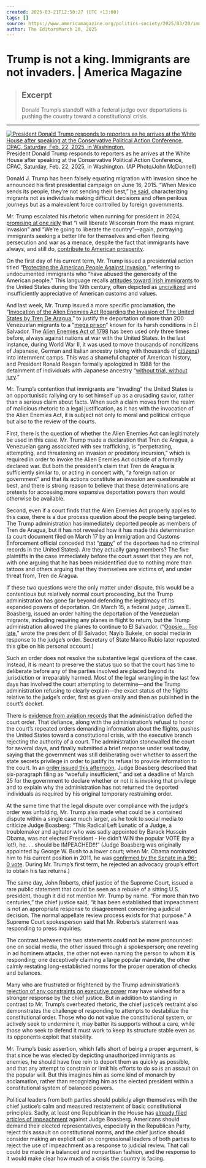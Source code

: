 ```yaml
---
created: 2025-03-21T12:50:27 (UTC +13:00)
tags: []
source: https://www.americamagazine.org/politics-society/2025/03/20/immigrants-invaders-trump-king-courts-250199?utm_source=piano&utm_medium=email&utm_campaign=scripture&pnespid=s6ZrWD9aav1GyqGe_zO4CIiHuUu3TJwvfOfnwuFi.gJm23KQliVzNll_TC2nYpVTxPOX.fhO
author: The EditorsMarch 20, 2025
---
```


# Trump is not a king. Immigrants are not invaders. | America Magazine

> ## Excerpt
> Donald Trump’s standoff with a federal judge over deportations is pushing the country toward a constitutional crisis.

---
[![President Donald Trump responds to reporters as he arrives at the White House after speaking at the Conservative Political Action Conference, CPAC, Saturday, Feb. 22, 2025, in Washington. ](https://www.americamagazine.org/sites/default/files/styles/article_image_750_x_503_/public/main_image/2025/03/20/AP25053792310525.jpg.jpg?itok=ExadtXxX)](https://www.americamagazine.org/sites/default/files/main_image/2025/03/20/AP25053792310525.jpg.jpg)President Donald Trump responds to reporters as he arrives at the White House after speaking at the Conservative Political Action Conference, CPAC, Saturday, Feb. 22, 2025, in Washington. (AP Photo/John McDonnell)

Donald J. Trump has been falsely equating migration with invasion since he announced his first presidential campaign on June 16, 2015. “When Mexico sends its people, they’re not sending their best,” [he said](https://www.cbsnews.com/news/donald-trump-is-running-for-president-in-2016/), characterizing migrants not as individuals making difficult decisions and often perilous journeys but as a malevolent force controlled by foreign governments.

Mr. Trump escalated his rhetoric when running for president in 2024, [promising at one rally](https://www.cbsnews.com/news/trump-levies-personal-attacks-on-harris-wisconsin-rally/) that “I will liberate Wisconsin from the mass migrant invasion” and “We’re going to liberate the country”—again, portraying immigrants seeking a better life for themselves and often fleeing persecution and war as a menace, despite the fact that immigrants have always, and still do, [contribute to American prosperity](https://www.wpr.org/news/immigrants-economic-tax-contributions-wisconsin).

On the first day of his current term, Mr. Trump issued a presidential action titled “[Protecting the American People Against Invasion,](https://www.whitehouse.gov/presidential-actions/2025/01/protecting-the-american-people-against-invasion/)” referring to undocumented immigrants who “have abused the generosity of the American people.” This language recalls [attitudes toward Irish immigrants](https://www.americamagazine.org/issue/new-know-nothings) to the United States during the 19th century, often depicted as [uncivilized](https://www.theirishpotatofamine.com/blogs/blog-1/nativism-against-the-irish-in-america-a-historical-perspective?srsltid=AfmBOope03Wo-LMAp3IbPzQiJfs2y_tG9bVZj2UErKmLm_oMTfyx-Efr) and insufficiently appreciative of American customs and values.

And last week, Mr. Trump issued a more specific proclamation, the “[Invocation of the Alien Enemies Act Regarding the Invasion of The United States by Tren De Aragua](https://www.whitehouse.gov/presidential-actions/2025/03/invocation-of-the-alien-enemies-act-regarding-the-invasion-of-the-united-states-by-tren-de-aragua/),” to justify the deportation of more than 200 Venezuelan migrants to a “[mega prison](https://www.cnn.com/2025/03/17/americas/el-salvador-prison-trump-deportations-gangs-intl-latam/index.html)” known for its harsh conditions in El Salvador. The [Alien Enemies Act of 1798](https://www.npr.org/2025/03/18/nx-s1-5331857/alien-enemies-act-trump-deportations) has been used only three times before, always against nations at war with the United States. In the last instance, during World War II, it was used to move thousands of noncitizens of Japanese, German and Italian ancestry (along with thousands of [citizens](https://www.pbs.org/childofcamp/history/)) into internment camps. This was a shameful chapter of American history, and President Ronald Reagan formally apologized in 1988 for the detainment of individuals with Japanese ancestry “[without trial, without jury](https://www.reaganlibrary.gov/archives/speech/remarks-signing-bill-providing-restitution-wartime-internment-japanese-american).”

Mr. Trump’s contention that immigrants are “invading” the United States is an opportunistic rallying cry to set himself up as a crusading savior, rather than a serious claim about facts. When such a claim moves from the realm of malicious rhetoric to a legal justification, as it has with the invocation of the Alien Enemies Act, it is subject not only to moral and political critique but also to the review of the courts.

First, there is the question of whether the Alien Enemies Act can legitimately be used in this case. Mr. Trump made a declaration that Tren de Aragua, a Venezuelan gang associated with sex trafficking, is “perpetrating, attempting, and threatening an invasion or predatory incursion,” which is required in order to invoke the Alien Enemies Act outside of a formally declared war. But both the president’s claim that Tren de Aragua is sufficiently similar to, or acting in concert with, “a foreign nation or government” and that its actions constitute an invasion are questionable at best, and there is strong reason to believe that these determinations are pretexts for accessing more expansive deportation powers than would otherwise be available.

Second, even if a court finds that the Alien Enemies Act properly applies to this case, there is a due process question about the people being targeted. The Trump administration has immediately deported people as members of Tren de Aragua, but it has not revealed how it has made this determination (a court document filed on March 17 by an Immigration and Customs Enforcement official conceded that “[many](https://www.nytimes.com/2025/03/18/us/trump-deportations-venezuela-gang.html)” of the deportees had no criminal records in the United States). Are they actually gang members? The five plaintiffs in the case immediately before the court assert that they are not, with one arguing that he has been misidentified due to nothing more than tattoos and others arguing that they themselves are victims of, and under threat from, Tren de Aragua.

If these two questions were the only matter under dispute, this would be a contentious but relatively normal court proceeding, but the Trump administration has gone far beyond defending the legitimacy of its expanded powers of deportation. On March 15, a federal judge, James E. Boasberg, issued an order halting the deportation of the Venezuelan migrants, including requiring any planes in flight to return, but the Trump administration allowed the planes to continue to El Salvador. (“[Oopsie... Too late](https://www.bbc.com/news/articles/cr5219ezjrpo),” wrote the president of El Salvador, Nayib Bukele, on social media in response to the judge’s order. Secretary of State Marco Rubio later reposted this gibe on his personal account.)

Such an order does not resolve the substantive legal questions of the case. Instead, it is meant to preserve the status quo so that the court has time to deliberate before any of the parties involved are placed beyond its jurisdiction or irreparably harmed. Most of the legal wrangling in the last few days has involved the court attempting to determine—and the Trump administration refusing to clearly explain—the exact status of the flights relative to the judge’s order, first as given orally and then as published in the court’s docket.

There is [evidence from aviation records](https://www.reuters.com/world/americas/flight-data-shows-timeline-venezuelan-deportation-operation-2025-03-17/) that the administration defied the court order. That defiance, along with the administration’s refusal to honor the court’s repeated orders demanding information about the flights, pushes the United States toward a constitutional crisis, with the executive branch rejecting the authority of a court. The administration stonewalled the court for several days, and finally submitted a brief response under seal today, saying that the government was still deliberating over whether to assert the state secrets privilege in order to justify its refusal to provide information to the court. In an [order issued this afternoon](https://www.courtlistener.com/docket/69741724/47/jgg-v-trump/), Judge Boasberg described that six-paragraph filing as “woefully insufficient,” and set a deadline of March 25 for the government to declare whether or not it is invoking that privilege and to explain why the administration has not returned the deported individuals as required by his original temporary restraining order.

At the same time that the legal dispute over compliance with the judge’s order was unfolding, Mr. Trump also made what could be a contained dispute within a single case much larger, as he took to social media to criticize Judge Boasberg: “This Radical Left Lunatic of a Judge, a troublemaker and agitator who was sadly appointed by Barack Hussein Obama, was not elected President - He didn’t WIN the popular VOTE (by a lot!), he. . . should be IMPEACHED!!!” (Judge Boasberg was originally appointed by George W. Bush to a lower court; when Mr. Obama nominated him to his current position in 2011, he was [confirmed by the Senate in a 96-0 vote](https://www.nbcnews.com/politics/politics-news/federal-judge-targeted-trump-impeachment-bipartisan-appointee-three-de-rcna196954). During Mr. Trump’s first term, he rejected an advocacy group’s effort to obtain his tax returns.)

The same day, John Roberts, chief justice of the Supreme Court, issued a rare public statement that could be seen as a rebuke of a sitting U.S. president, though it did not mention Mr. Trump by name. “For more than two centuries,” the chief justice said, “it has been established that impeachment is not an appropriate response to disagreement concerning a judicial decision. The normal appellate review process exists for that purpose.” A Supreme Court spokesperson said that Mr. Roberts’s statement was responding to press inquiries.

The contrast between the two statements could not be more pronounced: one on social media, the other issued through a spokesperson; one reveling in ad hominem attacks, the other not even naming the person to whom it is responding; one deceptively claiming a large popular mandate, the other calmly restating long-established norms for the proper operation of checks and balances.

Many who are frustrated or frightened by the Trump administration’s [rejection of any constraints on executive power](https://www.americamagazine.org/politics-society/2025/01/30/trump-balance-powers-executive-overreach-249818) may have wished for a stronger response by the chief justice. But in addition to standing in contrast to Mr. Trump’s overheated rhetoric, the chief justice’s restraint also demonstrates the challenge of responding to attempts to destabilize the constitutional order. Those who do not value the constitutional system, or actively seek to undermine it, may batter its supports without a care, while those who seek to defend it must work to keep its structure stable even as its opponents exploit that stability.

Mr. Trump’s basic assertion, which falls short of being a proper argument, is that since he was elected by depicting unauthorized immigrants as enemies, he should have free rein to deport them as quickly as possible, and that any attempt to constrain or limit his efforts to do so is an assault on the popular will. But this imagines him as some kind of monarch by acclamation, rather than recognizing him as the elected president within a constitutional system of balanced powers.

Political leaders from both parties should publicly align themselves with the chief justice’s calm and measured restatement of basic constitutional principles. Sadly, at least one Republican in the House has [already filed articles of impeachment](https://www.documentcloud.org/documents/25591418-brandon-gill-impeachment-boasberg/) against Judge Boasberg. Americans should demand their elected representatives, especially in the Republican Party, reject this assault on constitutional norms, and the chief justice should consider making an explicit call on congressional leaders of both parties to reject the use of impeachment as a response to judicial review. That call could be made in a balanced and nonpartisan fashion, and the response to it would make clear how much of a crisis the country is facing.

